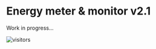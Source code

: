 Energy meter & monitor v2.1
===========================

Work in progress...

![visitors](https://visitor-badge.glitch.me/badge?page_id=VladimirBakum.esp8266.powermeter&left_color=green&right_color=red)

